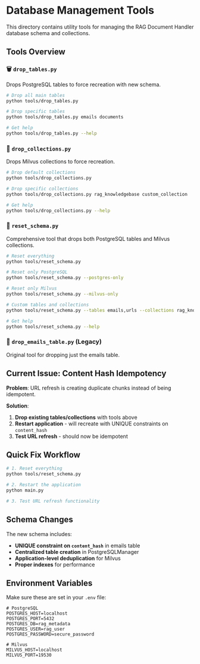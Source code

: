 # Database Management Tools

This directory contains utility tools for managing the RAG Document Handler database schema and collections.

## Tools Overview

### 🗑️ `drop_tables.py`
Drops PostgreSQL tables to force recreation with new schema.

```bash
# Drop all main tables
python tools/drop_tables.py

# Drop specific tables
python tools/drop_tables.py emails documents

# Get help
python tools/drop_tables.py --help
```

### 🚀 `drop_collections.py` 
Drops Milvus collections to force recreation.

```bash
# Drop default collections
python tools/drop_collections.py

# Drop specific collections
python tools/drop_collections.py rag_knowledgebase custom_collection

# Get help
python tools/drop_collections.py --help
```

### 🔄 `reset_schema.py`
Comprehensive tool that drops both PostgreSQL tables and Milvus collections.

```bash
# Reset everything
python tools/reset_schema.py

# Reset only PostgreSQL
python tools/reset_schema.py --postgres-only

# Reset only Milvus
python tools/reset_schema.py --milvus-only

# Custom tables and collections
python tools/reset_schema.py --tables emails,urls --collections rag_knowledgebase

# Get help
python tools/reset_schema.py --help
```

### 📧 `drop_emails_table.py` (Legacy)
Original tool for dropping just the emails table.

## Current Issue: Content Hash Idempotency

**Problem**: URL refresh is creating duplicate chunks instead of being idempotent.

**Solution**: 
1. **Drop existing tables/collections** with tools above
2. **Restart application** - will recreate with UNIQUE constraints on `content_hash`  
3. **Test URL refresh** - should now be idempotent

## Quick Fix Workflow

```bash
# 1. Reset everything
python tools/reset_schema.py

# 2. Restart the application
python main.py

# 3. Test URL refresh functionality
```

## Schema Changes

The new schema includes:
- **UNIQUE constraint on `content_hash`** in emails table
- **Centralized table creation** in PostgreSQLManager
- **Application-level deduplication** for Milvus
- **Proper indexes** for performance

## Environment Variables

Make sure these are set in your `.env` file:

```env
# PostgreSQL
POSTGRES_HOST=localhost
POSTGRES_PORT=5432
POSTGRES_DB=rag_metadata
POSTGRES_USER=rag_user
POSTGRES_PASSWORD=secure_password

# Milvus
MILVUS_HOST=localhost
MILVUS_PORT=19530
```
